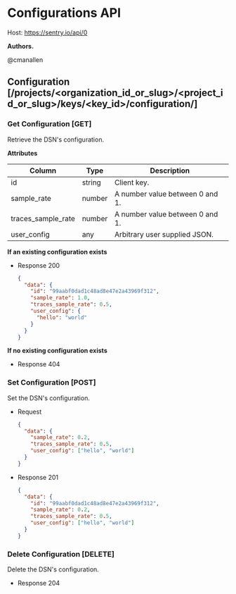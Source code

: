 # Configurations API

Host: https://sentry.io/api/0

**Authors.**

@cmanallen

## Configuration [/projects/<organization_id_or_slug>/<project_id_or_slug>/keys/<key_id>/configuration/]

### Get Configuration [GET]

Retrieve the DSN's configuration.

**Attributes**

| Column             | Type   | Description                     |
| ------------------ | ------ | ------------------------------- |
| id                 | string | Client key.                     |
| sample_rate        | number | A number value between 0 and 1. |
| traces_sample_rate | number | A number value between 0 and 1. |
| user_config        | any    | Arbitrary user supplied JSON.   |

**If an existing configuration exists**

- Response 200

  ```json
  {
    "data": {
      "id": "99aabf0dad1c48ad8e47e2a43969f312",
      "sample_rate": 1.0,
      "traces_sample_rate": 0.5,
      "user_config": {
        "hello": "world"
      }
    }
  }
  ```

**If no existing configuration exists**

- Response 404

### Set Configuration [POST]

Set the DSN's configuration.

- Request

  ```json
  {
    "data": {
      "sample_rate": 0.2,
      "traces_sample_rate": 0.5,
      "user_config": ["hello", "world"]
    }
  }
  ```

- Response 201

  ```json
  {
    "data": {
      "id": "99aabf0dad1c48ad8e47e2a43969f312",
      "sample_rate": 0.2,
      "traces_sample_rate": 0.5,
      "user_config": ["hello", "world"]
    }
  }
  ```

### Delete Configuration [DELETE]

Delete the DSN's configuration.

- Response 204

